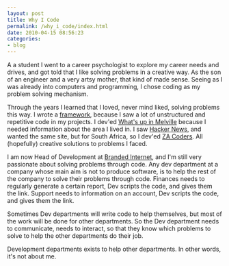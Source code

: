 ```yaml
---
layout: post
title: Why I Code
permalink: /why_i_code/index.html
date: 2010-04-15 08:56:23
categories:
- blog
---
```


A a student I went to a career psychologist to explore my career needs and drives, and got told that I like solving problems in a creative way. As the son of an engineer and a very artsy mother, that kind of made sense. Seeing as I was already into computers and programming, I chose coding as my problem solving mechanism.<!--break-->

Through the years I learned that I loved, never mind liked, solving problems this way. I wrote a [framework][1], because I saw a lot of unstructured and repetitive code in my projects. I dev'ed [What's up in Melville][2] because I needed information about the area I lived in. I saw [Hacker News][3], and wanted the same site, but for South Africa, so I dev'ed [ZA Coders][4]. All (hopefully) creative solutions to problems I faced.

I am now Head of Development at [Branded Internet][5], and I'm still very passionate about solving problems through code. Any dev department at a company whose main aim is not to produce software, is to help the rest of the company to solve their problems through code. Finances needs to regularly generate a certain report, Dev scripts the code, and gives them the link. Support needs to information on an account, Dev scripts the code, and gives them the link.

Sometimes Dev departments will write code to help themselves, but most of the work will be done for other departments. So the Dev department needs to communicate, needs to interact, so that they know which problems to solve to help the other departments do their job.

Development departments exists to help other departments. In other words, it's not about me.


  [1]: http://backend-php.net
  [2]: http://whatsupinmelville.co.za
  [3]: http://news.ycombinator.com
  [4]: http://zacoders.net
  [5]: http://www.brandedinternet.co.za
